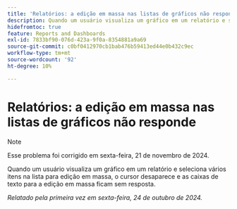 ```yaml
---
title: 'Relatórios: a edição em massa nas listas de gráficos não responde'
description: Quando um usuário visualiza um gráfico em um relatório e seleciona vários itens na lista para edição em massa, o cursor desaparece e as caixas de texto para a edição em massa ficam sem resposta.
hidefromtoc: true
feature: Reports and Dashboards
exl-id: 7833bf90-076d-423a-9f0a-8354881a9a69
source-git-commit: c0bf0412970cb1bab476b59413ed44e0b432c9ec
workflow-type: tm+mt
source-wordcount: '92'
ht-degree: 10%

---
```


# Relatórios: a edição em massa nas listas de gráficos não responde

>[!NOTE]
>
>Esse problema foi corrigido em sexta-feira, 21 de novembro de 2024.

Quando um usuário visualiza um gráfico em um relatório e seleciona vários itens na lista para edição em massa, o cursor desaparece e as caixas de texto para a edição em massa ficam sem resposta.

_Relatado pela primeira vez em sexta-feira, 24 de outubro de 2024._
